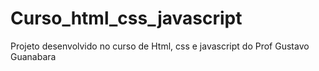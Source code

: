 # Curso_html_css_javascript
Projeto desenvolvido no curso  de Html, css e javascript do Prof Gustavo Guanabara
